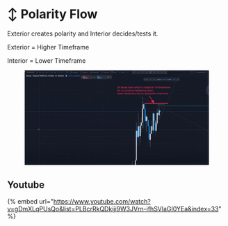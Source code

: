 # ↕ Polarity Flow

Exterior creates polarity and Interior decides/tests it.

Exterior = Higher Timeframe

Interior = Lower Timeframe

<figure><img src="../../.gitbook/assets/image (6).png" alt=""><figcaption></figcaption></figure>

## Youtube

{% embed url="https://www.youtube.com/watch?v=gDmXLqPUsQo&list=PLBcrRkQDkiji9W3JVrn-ifhSVlaGI0YEa&index=33" %}
